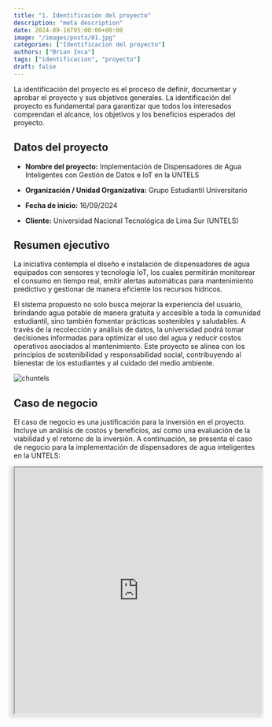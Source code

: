 ```yaml
---
title: "1. Identificación del proyecto"
description: "meta description"
date: 2024-09-16T05:00:00+00:00
image: "/images/posts/01.jpg"
categories: ["Identificacion del proyecto"]
authors: ["Brian Inca"]
tags: ["identificacion", "proyecto"]
draft: false
---
```


La identificación del proyecto es el proceso de definir, documentar y aprobar el proyecto y sus objetivos generales. La identificación del proyecto es fundamental para garantizar que todos los interesados comprendan el alcance, los objetivos y los beneficios esperados del proyecto.

## Datos del proyecto

- **Nombre del proyecto:** Implementación de Dispensadores de Agua Inteligentes con Gestión de Datos e IoT en la UNTELS

- **Organización / Unidad Organizativa:** Grupo Estudiantil Universitario

- **Fecha de inicio:** 16/09/2024

- **Cliente:** Universidad Nacional Tecnológica de Lima Sur (UNTELS)

## Resumen ejecutivo

La iniciativa contempla el diseño e instalación de dispensadores de agua equipados con sensores y tecnología IoT, los cuales permitirán monitorear el consumo en tiempo real, emitir alertas automáticas para mantenimiento predictivo y gestionar de manera eficiente los recursos hídricos.

El sistema propuesto no solo busca mejorar la experiencia del usuario, brindando agua potable de manera gratuita y accesible a toda la comunidad estudiantil, sino también fomentar prácticas sostenibles y saludables. A través de la recolección y análisis de datos, la universidad podrá tomar decisiones informadas para optimizar el uso del agua y reducir costos operativos asociados al mantenimiento. Este proyecto se alinea con los principios de sostenibilidad y responsabilidad social, contribuyendo al bienestar de los estudiantes y al cuidado del medio ambiente.

![chuntels](/images/untels.jpg)

## Caso de negocio

El caso de negocio es una justificación para la inversión en el proyecto. Incluye un análisis de costos y beneficios, así como una evaluación de la viabilidad y el retorno de la inversión. A continuación, se presenta el caso de negocio para la implementación de dispensadores de agua inteligentes en la UNTELS:

<iframe src="https://docs.google.com/document/d/e/2PACX-1vQB2yTGO0InXQ7pyAhMr_kf7NqGQ3a78lbkz7ZVYKpm7W33a35oZlr7Aue-7SzMFA/pub?embedded=true" width="100%" height="500px" style="box-shadow: -5px 3px 7px 3px rgba(222,222,222,1);"></iframe>
